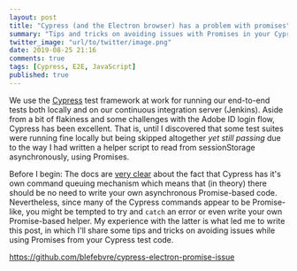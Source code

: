 ```yaml
---
layout: post
title: "Cypress (and the Electron browser) has a problem with promises"
summary: "Tips and tricks on avoiding issues with Promises in your Cypress E2E tests."
twitter_image: "url/to/twitter/image.png"
date: 2019-08-25 21:16
comments: true
tags: [Cypress, E2E, JavaScript]
published: true
---
```

We use the [Cypress](https://www.cypress.io/) test framework at work for running our end-to-end tests both locally and on our continuous integration server (Jenkins). Aside from a bit of flakiness and some challenges with the Adobe ID login flow, Cypress has been excellent. That is, until I discovered that some test suites were running fine locally but being skipped altogether _yet still passing_ due to the way I had written a helper script to read from sessionStorage asynchronously, using Promises.

Before I begin: The docs are [very clear](https://docs.cypress.io/guides/core-concepts/introduction-to-cypress.html#Commands-Are-Not-Promises) about the fact that Cypress has it's own command queuing mechanism which means that (in theory) there should be no need to write your own asynchronous Promise-based code. Nevertheless, since many of the Cypress commands appear to be Promise-like, you might be tempted to try and `catch` an error or even write your own Promise-based helper. My experience with the latter is what led me to write this post, in which I'll share some tips and tricks on avoiding issues while using Promises from your Cypress test code.



https://github.com/blefebvre/cypress-electron-promise-issue